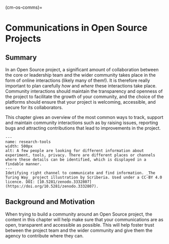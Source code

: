 (cm-os-comms)=
# Communications in Open Source Projects

## Summary

In an Open Source project, a significant amount of collaboration between the core or leadership team and the wider community takes place in the form of online interactions (likely many of them!). It is therefore really important to plan carefully _how_ and _where_ these interactions take place. Community interactions should maintain the transparency and openness of the project to facilitate the growth of your community, and the choice of the platforms should ensure that your project is welcoming, accessible, and secure for its collaborators.

This chapter gives an overview of the most common ways to track, support and maintain community interactions such as by raising issues, reporting bugs and attracting contributions that lead to improvements in the project.

```{figure} ../figures/research-tools.*
---
name: research-tools
width: 500px
alt: A few people are looking for different information about experiment, tools, privacy. There are different places or channels where these details can be identified, which is displayed in a findable manner.
---
Idetifying right channel to communicate and find information. _The Turing Way_ project illustration by Scriberia. Used under a CC-BY 4.0 licence. DOI: [10.5281/zenodo.3332807](https://doi.org/10.5281/zenodo.3332807).
```

## Background and Motivation

When trying to build a community around an Open Source project, the content in this chapter will help make sure that your communications are as open, transparent and accessible as possible. This will help foster trust between the project team and the wider community and give them the agency to contribute where they can.
